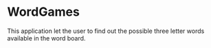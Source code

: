 # WordGames
This application let the user to find out the possible three letter words available in the word board.
